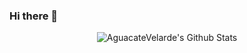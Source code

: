 ### Hi there 👋

<div align="center">
  <img align="center" src="https://github-readme-stats.vercel.app/api?username=AguacateVelarde&&show_icons=true&title_color=ffc857&icon_color=8ac926&text_color=daf7dc&bg_color=151515" alt="AguacateVelarde's Github Stats">
</div>

